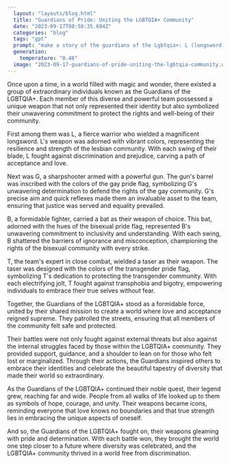 ```yaml
---
  layout: "layouts/blog.html"
  title: "Guardians of Pride: Uniting the LGBTQIA+ Community"
  date: "2023-09-17T08:58:35.694Z"
  categories: "blog"
  tags: "gpt"
  prompt: "make a story of the guardians of the Lgbtqia+: L (longsword) G(gun) B(bat) T(taser)"
  generation: 
    temperature: "0.48"
  image: "2023-09-17-guardians-of-pride-uniting-the-lgbtqia-community.webp"
---
```

Once upon a time, in a world filled with magic and wonder, there existed a group of extraordinary individuals known as the Guardians of the LGBTQIA+. Each member of this diverse and powerful team possessed a unique weapon that not only represented their identity but also symbolized their unwavering commitment to protect the rights and well-being of their community.

First among them was L, a fierce warrior who wielded a magnificent longsword. L's weapon was adorned with vibrant colors, representing the resilience and strength of the lesbian community. With each swing of their blade, L fought against discrimination and prejudice, carving a path of acceptance and love.

Next was G, a sharpshooter armed with a powerful gun. The gun's barrel was inscribed with the colors of the gay pride flag, symbolizing G's unwavering determination to defend the rights of the gay community. G's precise aim and quick reflexes made them an invaluable asset to the team, ensuring that justice was served and equality prevailed.

B, a formidable fighter, carried a bat as their weapon of choice. This bat, adorned with the hues of the bisexual pride flag, represented B's unwavering commitment to inclusivity and understanding. With each swing, B shattered the barriers of ignorance and misconception, championing the rights of the bisexual community with every strike.

T, the team's expert in close combat, wielded a taser as their weapon. The taser was designed with the colors of the transgender pride flag, symbolizing T's dedication to protecting the transgender community. With each electrifying jolt, T fought against transphobia and bigotry, empowering individuals to embrace their true selves without fear.

Together, the Guardians of the LGBTQIA+ stood as a formidable force, united by their shared mission to create a world where love and acceptance reigned supreme. They patrolled the streets, ensuring that all members of the community felt safe and protected.

Their battles were not only fought against external threats but also against the internal struggles faced by those within the LGBTQIA+ community. They provided support, guidance, and a shoulder to lean on for those who felt lost or marginalized. Through their actions, the Guardians inspired others to embrace their identities and celebrate the beautiful tapestry of diversity that made their world so extraordinary.

As the Guardians of the LGBTQIA+ continued their noble quest, their legend grew, reaching far and wide. People from all walks of life looked up to them as symbols of hope, courage, and unity. Their weapons became icons, reminding everyone that love knows no boundaries and that true strength lies in embracing the unique aspects of oneself.

And so, the Guardians of the LGBTQIA+ fought on, their weapons gleaming with pride and determination. With each battle won, they brought the world one step closer to a future where diversity was celebrated, and the LGBTQIA+ community thrived in a world free from discrimination.

